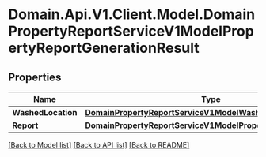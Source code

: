 # Domain.Api.V1.Client.Model.DomainPropertyReportServiceV1ModelPropertyReportGenerationResult
## Properties

Name | Type | Description | Notes
------------ | ------------- | ------------- | -------------
**WashedLocation** | [**DomainPropertyReportServiceV1ModelWashedLocation**](DomainPropertyReportServiceV1ModelWashedLocation.md) |  | [optional] 
**Report** | [**DomainPropertyReportServiceV1ModelPropertyReportContainer**](DomainPropertyReportServiceV1ModelPropertyReportContainer.md) |  | [optional] 

[[Back to Model list]](../README.md#documentation-for-models) [[Back to API list]](../README.md#documentation-for-api-endpoints) [[Back to README]](../README.md)

